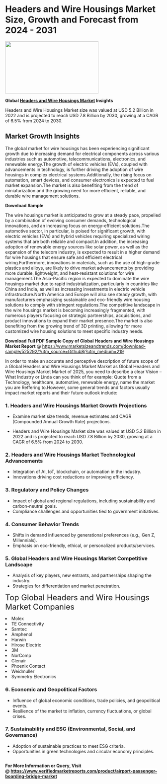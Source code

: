 <H1>Headers and Wire Housings Market Size, Growth and Forecast from 2024 - 2031</H1><img class="aligncenter size-medium wp-image-584254" src="https://thirdeyenews.in/wp-content/uploads/2024/09/Global-Market-Research-300x168.jpeg" alt="" width="300" height="168" /><p><strong>Global&nbsp;<a href="https://www.marketsizeandtrends.com/download-sample/525292/?utm_source=Github8j?utm_medium=219">Headers and Wire Housings Market</a> Insights</strong></p><p>Headers and Wire Housings Market size was valued at USD 5.2 Billion in 2022 and is projected to reach USD 7.8 Billion by 2030, growing at a CAGR of 6.5% from 2024 to 2030.</p><p><!DOCTYPE html> <html lang="en"> <head> <meta charset="UTF-8"> <meta name="viewport" content="width=device-width, initial-scale=1.0"> <title>Market Growth Insights - Wire Housings Market</title> </head> <body> <h2>Market Growth Insights</h2> <p>The global market for wire housings has been experiencing significant growth due to increasing demand for electrical components across various industries such as automotive, telecommunications, electronics, and renewable energy.The growth of electric vehicles (EVs), coupled with advancements in technology, is further driving the adoption of wire housings in complex electrical systems.Additionally, the rising focus on automation, smart devices, and consumer electronics is expected to fuel market expansion.The market is also benefiting from the trend of miniaturization and the growing need for more efficient, reliable, and durable wire management solutions.</p> <p><strong>Download Sample</strong></p> <p>The wire housings market is anticipated to grow at a steady pace, propelled by a combination of evolving consumer demands, technological innovations, and an increasing focus on energy-efficient solutions.The automotive sector, in particular, is poised for significant growth, with electric vehicles (EVs) and hybrid vehicles requiring specialized wiring systems that are both reliable and compact.In addition, the increasing adoption of renewable energy sources like solar power, as well as the expansion of the telecom industry, is expected to result in a higher demand for wire housings that ensure safe and efficient electrical wiring.Furthermore, innovations in materials, such as the use of high-grade plastics and alloys, are likely to drive market advancements by providing more durable, lightweight, and heat-resistant solutions for wire management.The Asia-Pacific region is expected to dominate the wire housings market due to rapid industrialization, particularly in countries like China and India, as well as increasing investments in electric vehicle infrastructure.North America and Europe will also see steady growth, with manufacturers emphasizing sustainable and eco-friendly wire housing solutions to comply with stringent regulations.The competitive landscape in the wire housings market is becoming increasingly fragmented, with numerous players focusing on strategic partnerships, acquisitions, and product innovations to expand their market presence.The market is also benefiting from the growing trend of 3D printing, allowing for more customized wire housing solutions to meet specific industry needs.<p><span class=""><strong>Download Full PDF Sample Copy of Global Headers and Wire Housings Market Report</strong> @ <a href="https://www.marketsizeandtrends.com/download-sample/525292/?utm_source=Github8j?utm_medium=219" target="_blank">https://www.marketsizeandtrends.com/download-sample/525292/?utm_source=Github8j?utm_medium=219</a></span></p><p>In order to make an accurate and perceptive description of future scope of a Global&nbsp;Headers and Wire Housings Market Market as Global&nbsp;Headers and Wire Housings Market Market of 2025, you need to describe a clear Vision &ndash; What Industry or Linda can you think of for example: Quote from a Technology, healthcare, automotive, renewable energy, name the market you are Reffering to.However, some general trends and factors usually impact market reports and their future outlook include:</p><h3>1.&nbsp;<strong>Headers and Wire Housings Market Growth Projections</strong></h3><ul><li>Examine market size trends, revenue estimates and CAGR (Compounded Annual Growth Rate) projections.</li><li><p>Headers and Wire Housings Market size was valued at USD 5.2 Billion in 2022 and is projected to reach USD 7.8 Billion by 2030, growing at a CAGR of 6.5% from 2024 to 2030.</p></li></ul><h3>2.&nbsp;<strong>Headers and Wire Housings Market Technological Advancements</strong></h3><ul><li>Integration of AI, IoT, blockchain, or automation in the industry.</li><li>Innovations driving cost reductions or improving efficiency.</li></ul><h3>3.&nbsp;<strong>Regulatory and Policy Changes</strong></h3><ul><li>Impact of global and regional regulations, including sustainability and carbon-neutral goals.</li><li>Compliance challenges and opportunities tied to government initiatives.</li></ul><h3>4.&nbsp;<strong>Consumer Behavior Trends</strong></h3><ul><li>Shifts in demand influenced by generational preferences (e.g., Gen Z, Millennials).</li><li>Emphasis on eco-friendly, ethical, or personalized products/services.</li></ul><h3>5.&nbsp;<strong>Global Headers and Wire Housings Market Competitive Landscape</strong></h3><ul><li>Analysis of key players, new entrants, and partnerships shaping the industry.</li><li>Strategies for differentiation and market penetration.</li></ul><p data-pm-slice="1 1 []"><span style="color: inherit; font-family: inherit; font-size: 25px;">Top Global Headers and Wire Housings Market Companies</span></p><div class="" data-test-id=""><p><li>Molex</li><li> TE Connectivity</li><li> Samtec</li><li> Amphenol</li><li> Harwin</li><li> Hirose Electric</li><li> 3M</li><li> NorComp</li><li> Glenair</li><li> Phoenix Contact</li><li> Weidmuller</li><li> Symmetry Electronics</li></p></div><h3>6.&nbsp;<strong>Economic and Geopolitical Factors</strong></h3><ul><li>Influence of global economic conditions, trade policies, and geopolitical events.</li><li>Resilience of the market to inflation, currency fluctuations, or global crises.</li></ul><h3>7.&nbsp;<strong>Sustainability and ESG (Environmental, Social, and Governance)</strong></h3><ul><li>Adoption of sustainable practices to meet ESG criteria.</li><li>Opportunities in green technologies and circular economy principles.</li></ul><h2><strong style="font-size: 14px;">For More Information or Query, Visit @&nbsp;</strong><a style="background-color: #ffffff; font-size: 14px;" href="https://www.marketsizeandtrends.com/report/headers-and-wire-housings-market/" target="_blank">https://www.verifiedmarketreports.com/product/airport-passenger-boarding-bridge-market</a></h2>
